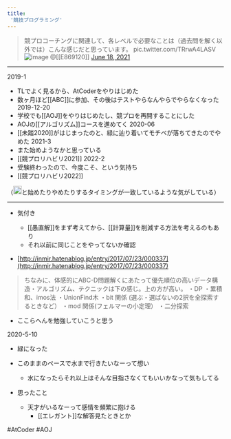 ```yaml
---
title:
 '競技プログラミング'
---
```


>  競プロコーチングに関連して、各レベルで必要なことは（過去問を解く以外では）こんな感じだと思っています。 pic.twitter.com/TRrwA4LASV
> ![image](https://gyazo.com/ef67b639c0e048d6f68292d11cd466db/thumb/1000)
>  	@[[E869120]] [June 18, 2021](https://twitter.com/e869120/status/1405829731908407298?ref_src=twsrc%5Etfw)
---
2019-1
- TLでよく見るから、AtCoderをやりはじめた
- 数ヶ月ほど[[ABC]]に参加、その後はテストやらなんやらでやらなくなった
2019-12-20
- 学校でも[[AOJ]]をやりはじめたし、競プロを再開することにした
- AOJの[[アルゴリズム]]コースを進めてく
2020-06
- [[未踏2020]]がはじまったのと、緑に辿り着いてモチベが落ちてきたのでやめた
2021-3
- また始めようなかと思っている
- [[競プロリハビリ2021]]
2022-2
- 受験終わったので、今度こそ、という気持ち
- [[競プロリハビリ2022]]

（<img src='https://scrapbox.io/api/pages/blu3mo-public/momeemt/icon' alt='momeemt.icon' height="19.5"/>と始めたりやめたりするタイミングが一致しているような気がしている）




---
- 気付き
    - [[愚直解]]をまず考えてから、[[計算量]]を削減する方法を考えるのもあり
    - それ以前に同じことをやってないか確認

- [http://inmir.hatenablog.jp/entry/2017/07/23/000337](http://inmir.hatenablog.jp/entry/2017/07/23/000337)
>    ちなみに、体感的にABC-D問題解くにあたって優先順位の高いデータ構造・アルゴリズム、テクニックは下の感じ。上の方が高い。
>    ・DP
>    ・累積和、imos法
>    ・UnionFind木
>    ・bit 関係 (選ぶ・選ばないの2択を全探索するときなど）
>    ・mod 関係(フェルマーの小定理）
>    ・二分探索
- ここらへんを勉強していこうと思う

2020-5-10
- 緑になった
- このままのペースで水まで行きたいなーって想い
    - 水になったらそれ以上はそんな目指さなくてもいいかなって気もしてる

- 思ったこと
    - 天才がいるなーって感情を頻繁に抱ける
        - [[エレガント]]な解答見たときとか

#AtCoder #AOJ